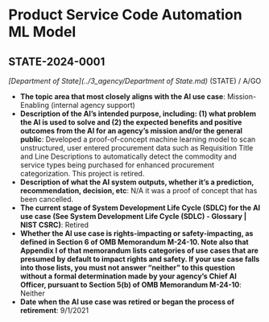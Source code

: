 # Product Service Code Automation ML Model
## STATE-2024-0001
_[Department of State](../3_agency/Department of State.md)_ (STATE) / A/GO


+ **The topic area that most closely aligns with the AI use case**: Mission-Enabling (internal agency support)
+ **Description of the AI’s intended purpose, including: (1) what problem the AI is used to solve and (2) the expected benefits and positive outcomes from the AI for an agency’s mission and/or the general public**: Developed a proof-of-concept machine learning model to scan unstructured, user entered procurement data such as Requisition Title and Line Descriptions to automatically detect the commodity and service types being purchased for enhanced procurement categorization. This project is retired.
+ **Description of what the AI system outputs, whether it’s a prediction, recommendation, decision, etc**: N/A it was a proof of concept that has been cancelled.
+ **The current stage of System Development Life Cycle (SDLC) for the AI use case (See System Development Life Cycle (SDLC) - Glossary | NIST CSRC)**: Retired
+ **Whether the AI use case is rights-impacting or safety-impacting, as defined in Section 6 of OMB Memorandum M-24-10. Note also that Appendix I of that memorandum lists categories of use cases that are presumed by default to impact rights and safety. If your use case falls into those lists, you must not answer “neither” to this question without a formal determination made by your agency’s Chief AI Officer, pursuant to Section 5(b) of OMB Memorandum M-24-10**: Neither
+ **Date when the AI use case was retired or began the process of retirement**: 9/1/2021